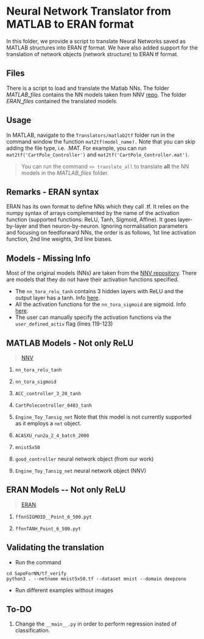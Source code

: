 Neural Network Translator from MATLAB to ERAN format
===

In this folder, we provide a script to translate Neural Networks saved as MATLAB structures into ERAN *tf* format. We have also added support for the translation of network objects (network structure) to ERAN tf format. 

Files
---
There is a script to load and translate the Matlab NNs. The folder *MATLAB_files* contains the NN models taken from NNV [repo](https://github.com/verivital/nnv). The folder *ERAN_files* contained the translated models.

Usage
---
In MATLAB, navigate to the `Translators/matlab2tf` folder run in the command window the function
```mat2tf(model_name).``` Note that you can skip adding the file type, i.e. .MAT. For example,  you can run ```mat2tf('CartPole_Controller')``` and ``mat2tf('CartPole_Controller.mat')``.

> You can run the command `>> translate_all` to translate **all** the NN models in the *MATLAB_files* folder. 

Remarks - ERAN syntax
---
ERAN has its own format to define NNs which they call .tf. It relies on the numpy syntax of arrays complemented by the name of the activation function (supported functions: ReLU, Tanh, Sigmoid, Affine). It goes layer-by-layer and then neuron-by-neuron. Ignoring normalisation parameters and focusing on feedforward NNs, the order is as follows, 1st line activation function, 2nd line weights, 3rd line biases. 

Models - Missing Info
---

Most of the original models (NNs) are taken from the [NNV repository](https://github.com/verivital/nnv/tree/master/code/nnv/examples/Submission).
There are models that they do not have their activation functions specified. 

- The `nn_tora_relu_tanh` contains 3 hidden layers with ReLU and the output layer has a tanh. Info [here](https://github.com/verivital/nnv/blob/master/code/nnv/examples/Submission/ARCH_COMP2020/benchmarks/Tora_Heterogeneous/Specifications.txt).
- All the activation functions for the `nn_tora_sigmoid` are sigmoid. Info [here](https://github.com/verivital/nnv/blob/master/code/nnv/examples/Submission/ARCH_COMP2020/benchmarks/Tora_Heterogeneous/Specifications.txt).
- The user can manually specify the activation functions via the `user_defined_activ` flag (lines 119-123) 

MATLAB Models - Not only ReLU 
---

>[NNV](https://github.com/verivital/nnv)


1. `nn_tora_relu_tanh`

2. `nn_tora_sigmoid`

3. `ACC_controller_3_20_tanh`

4. `CartPolecontroller_0403_tanh`

5. `Engine_Toy_Tansig_net` Note that this model is not currently supported as it employs a `net` object.

6. `ACASXU_run2a_2_4_batch_2000`
7.  `mnist5x50`
8. `good_controller` neural network object (from our work)
9. `Engine_Toy_Tansig_net` neural network object (NNV)

ERAN Models -- Not only ReLU
---

>[ERAN](https://github.com/eth-sri/eran)

1. `ffnnSIGMOID__Point_6_500.pyt`

2. `ffnnTANH_Point_6_500.pyt`

Validating the translation
---
- Run the command 

```
cd SapoForNN/tf_verify
python3 . --netname mnist5x50.tf --dataset mnist --domain deepzono
```
- Run different examples without images
  
To-DO
---

1. Change the `__main__.py` in order to perform regression insted of classification.